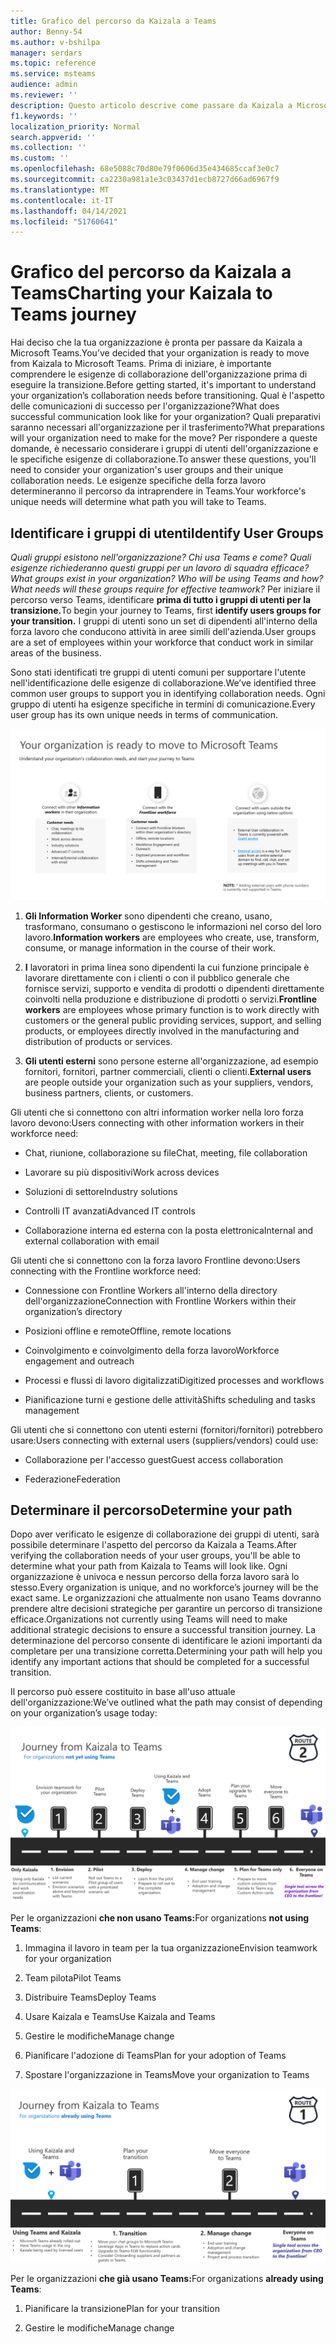 ```yaml
---
title: Grafico del percorso da Kaizala a Teams
author: Benny-54
ms.author: v-bshilpa
manager: serdars
ms.topic: reference
ms.service: msteams
audience: admin
ms.reviewer: ''
description: Questo articolo descrive come passare da Kaizala a Microsoft Teams.
f1.keywords: ''
localization_priority: Normal
search.appverid: ''
ms.collection: ''
ms.custom: ''
ms.openlocfilehash: 68e5088c70d80e79f0606d35e434685ccaf3e0c7
ms.sourcegitcommit: ca2230a981a1e3c03437d1ecb8727d66ad6967f9
ms.translationtype: MT
ms.contentlocale: it-IT
ms.lasthandoff: 04/14/2021
ms.locfileid: "51760641"
---
```

# <a name="charting-your-kaizala-to-teams-journey"></a><span data-ttu-id="51b60-103">Grafico del percorso da Kaizala a Teams</span><span class="sxs-lookup"><span data-stu-id="51b60-103">Charting your Kaizala to Teams journey</span></span>

<span data-ttu-id="51b60-104">Hai deciso che la tua organizzazione è pronta per passare da Kaizala a Microsoft Teams.</span><span class="sxs-lookup"><span data-stu-id="51b60-104">You’ve decided that your organization is ready to move from Kaizala to Microsoft Teams.</span></span> <span data-ttu-id="51b60-105">Prima di iniziare, è importante comprendere le esigenze di collaborazione dell'organizzazione prima di eseguire la transizione.</span><span class="sxs-lookup"><span data-stu-id="51b60-105">Before getting started, it's important to understand your organization’s collaboration needs before transitioning.</span></span> <span data-ttu-id="51b60-106">Qual è l'aspetto delle comunicazioni di successo per l'organizzazione?</span><span class="sxs-lookup"><span data-stu-id="51b60-106">What does successful communication look like for your organization?</span></span> <span data-ttu-id="51b60-107">Quali preparativi saranno necessari all'organizzazione per il trasferimento?</span><span class="sxs-lookup"><span data-stu-id="51b60-107">What preparations will your organization need to make for the move?</span></span> <span data-ttu-id="51b60-108">Per rispondere a queste domande, è necessario considerare i gruppi di utenti dell'organizzazione e le specifiche esigenze di collaborazione.</span><span class="sxs-lookup"><span data-stu-id="51b60-108">To answer these questions, you'll need to consider your organization's user groups and their unique collaboration needs.</span></span> <span data-ttu-id="51b60-109">Le esigenze specifiche della forza lavoro determineranno il percorso da intraprendere in Teams.</span><span class="sxs-lookup"><span data-stu-id="51b60-109">Your workforce's unique needs will determine what path you will take to Teams.</span></span>

## <a name="identify-user-groups"></a><span data-ttu-id="51b60-110">Identificare i gruppi di utenti</span><span class="sxs-lookup"><span data-stu-id="51b60-110">Identify User Groups</span></span>

<span data-ttu-id="51b60-111">*Quali gruppi esistono nell'organizzazione? Chi usa Teams e come? Quali esigenze richiederanno questi gruppi per un lavoro di squadra efficace?*</span><span class="sxs-lookup"><span data-stu-id="51b60-111">*What groups exist in your organization? Who will be using Teams and how? What needs will these groups require for effective teamwork?*</span></span> <span data-ttu-id="51b60-112">Per iniziare il percorso verso Teams, identificare **prima di tutto i gruppi di utenti per la transizione.**</span><span class="sxs-lookup"><span data-stu-id="51b60-112">To begin your journey to Teams, first **identify users groups for your transition.**</span></span>  <span data-ttu-id="51b60-113">I gruppi di utenti sono un set di dipendenti all'interno della forza lavoro che conducono attività in aree simili dell'azienda.</span><span class="sxs-lookup"><span data-stu-id="51b60-113">User groups are a set of employees within your workforce that conduct work in similar areas of the business.</span></span> 

<span data-ttu-id="51b60-114">Sono stati identificati tre gruppi di utenti comuni per supportare l'utente nell'identificazione delle esigenze di collaborazione.</span><span class="sxs-lookup"><span data-stu-id="51b60-114">We’ve identified three common user groups to support you in identifying collaboration needs.</span></span> <span data-ttu-id="51b60-115">Ogni gruppo di utenti ha esigenze specifiche in termini di comunicazione.</span><span class="sxs-lookup"><span data-stu-id="51b60-115">Every user group has its own unique needs in terms of communication.</span></span> 

![Grafico dei gruppi di utenti per la transizione](media/kaizala-user-groups.png)

 1. <span data-ttu-id="51b60-117">**Gli Information Worker** sono dipendenti che creano, usano, trasformano, consumano o gestiscono le informazioni nel corso del loro lavoro.</span><span class="sxs-lookup"><span data-stu-id="51b60-117">**Information workers** are employees who create, use, transform, consume, or manage information in the course of their work.</span></span>

 2. <span data-ttu-id="51b60-118">**I** lavoratori in prima linea sono dipendenti la cui funzione principale è lavorare direttamente con i clienti o con il pubblico generale che fornisce servizi, supporto e vendita di prodotti o dipendenti direttamente coinvolti nella produzione e distribuzione di prodotti o servizi.</span><span class="sxs-lookup"><span data-stu-id="51b60-118">**Frontline workers** are employees whose primary function is to work directly with customers or the general public providing services, support, and selling products, or employees directly involved in the manufacturing and distribution of products or services.</span></span>
 
 3. <span data-ttu-id="51b60-119">**Gli utenti esterni** sono persone esterne all'organizzazione, ad esempio fornitori, fornitori, partner commerciali, clienti o clienti.</span><span class="sxs-lookup"><span data-stu-id="51b60-119">**External users** are people outside your organization such as your suppliers, vendors, business partners, clients, or customers.</span></span> 
 
<span data-ttu-id="51b60-120">Gli utenti che si connettono con altri information worker nella loro forza lavoro devono:</span><span class="sxs-lookup"><span data-stu-id="51b60-120">Users connecting with other information workers in their workforce need:</span></span>

 - <span data-ttu-id="51b60-121">Chat, riunione, collaborazione su file</span><span class="sxs-lookup"><span data-stu-id="51b60-121">Chat, meeting, file collaboration</span></span>
 
 - <span data-ttu-id="51b60-122">Lavorare su più dispositivi</span><span class="sxs-lookup"><span data-stu-id="51b60-122">Work across devices</span></span>
 
 - <span data-ttu-id="51b60-123">Soluzioni di settore</span><span class="sxs-lookup"><span data-stu-id="51b60-123">Industry solutions</span></span>
 
 - <span data-ttu-id="51b60-124">Controlli IT avanzati</span><span class="sxs-lookup"><span data-stu-id="51b60-124">Advanced IT controls</span></span>
  
 - <span data-ttu-id="51b60-125">Collaborazione interna ed esterna con la posta elettronica</span><span class="sxs-lookup"><span data-stu-id="51b60-125">Internal and external collaboration with email</span></span>

<span data-ttu-id="51b60-126">Gli utenti che si connettono con la forza lavoro Frontline devono:</span><span class="sxs-lookup"><span data-stu-id="51b60-126">Users connecting with the Frontline workforce need:</span></span>

 - <span data-ttu-id="51b60-127">Connessione con Frontline Workers all'interno della directory dell'organizzazione</span><span class="sxs-lookup"><span data-stu-id="51b60-127">Connection with Frontline Workers within their organization’s directory</span></span>
 
 - <span data-ttu-id="51b60-128">Posizioni offline e remote</span><span class="sxs-lookup"><span data-stu-id="51b60-128">Offline, remote locations</span></span>
 
 - <span data-ttu-id="51b60-129">Coinvolgimento e coinvolgimento della forza lavoro</span><span class="sxs-lookup"><span data-stu-id="51b60-129">Workforce engagement and outreach</span></span>
 
 - <span data-ttu-id="51b60-130">Processi e flussi di lavoro digitalizzati</span><span class="sxs-lookup"><span data-stu-id="51b60-130">Digitized processes and workflows</span></span>
 
 - <span data-ttu-id="51b60-131">Pianificazione turni e gestione delle attività</span><span class="sxs-lookup"><span data-stu-id="51b60-131">Shifts scheduling and tasks management</span></span>

<span data-ttu-id="51b60-132">Gli utenti che si connettono con utenti esterni (fornitori/fornitori) potrebbero usare:</span><span class="sxs-lookup"><span data-stu-id="51b60-132">Users connecting with external users (suppliers/vendors) could use:</span></span>
 - <span data-ttu-id="51b60-133">Collaborazione per l'accesso guest</span><span class="sxs-lookup"><span data-stu-id="51b60-133">Guest access collaboration</span></span>
 
 - <span data-ttu-id="51b60-134">Federazione</span><span class="sxs-lookup"><span data-stu-id="51b60-134">Federation</span></span> 

## <a name="determine-your-path"></a><span data-ttu-id="51b60-135">Determinare il percorso</span><span class="sxs-lookup"><span data-stu-id="51b60-135">Determine your path</span></span>

<span data-ttu-id="51b60-136">Dopo aver verificato le esigenze di collaborazione dei gruppi di utenti, sarà possibile determinare l'aspetto del percorso da Kaizala a Teams.</span><span class="sxs-lookup"><span data-stu-id="51b60-136">After verifying the collaboration needs of your user groups, you'll be able to determine what your path from Kaizala to Teams will look like.</span></span> <span data-ttu-id="51b60-137">Ogni organizzazione è univoca e nessun percorso della forza lavoro sarà lo stesso.</span><span class="sxs-lookup"><span data-stu-id="51b60-137">Every organization is unique, and no workforce’s journey will be the exact same.</span></span> <span data-ttu-id="51b60-138">Le organizzazioni che attualmente non usano Teams dovranno prendere altre decisioni strategiche per garantire un percorso di transizione efficace.</span><span class="sxs-lookup"><span data-stu-id="51b60-138">Organizations not currently using Teams will need to make additional strategic decisions to ensure a successful transition journey.</span></span> <span data-ttu-id="51b60-139">La determinazione del percorso consente di identificare le azioni importanti da completare per una transizione corretta.</span><span class="sxs-lookup"><span data-stu-id="51b60-139">Determining your path will help you identify any important actions that should be completed for a successful transition.</span></span>

<span data-ttu-id="51b60-140">Il percorso può essere costituito in base all'uso attuale dell'organizzazione:</span><span class="sxs-lookup"><span data-stu-id="51b60-140">We’ve outlined what the path may consist of depending on your organization’s usage today:</span></span>  

![Percorso per le organizzazioni che attualmente non usano Teams](media/kaizala-not-using-teams.png)

<span data-ttu-id="51b60-142">Per le organizzazioni **che non usano Teams:**</span><span class="sxs-lookup"><span data-stu-id="51b60-142">For organizations **not using Teams**:</span></span>

 1. <span data-ttu-id="51b60-143">Immagina il lavoro in team per la tua organizzazione</span><span class="sxs-lookup"><span data-stu-id="51b60-143">Envision teamwork for your organization</span></span>
 
 2. <span data-ttu-id="51b60-144">Team pilota</span><span class="sxs-lookup"><span data-stu-id="51b60-144">Pilot Teams</span></span>
  
 3. <span data-ttu-id="51b60-145">Distribuire Teams</span><span class="sxs-lookup"><span data-stu-id="51b60-145">Deploy Teams</span></span>
  
 4. <span data-ttu-id="51b60-146">Usare Kaizala e Teams</span><span class="sxs-lookup"><span data-stu-id="51b60-146">Use Kaizala and Teams</span></span>
  
 5. <span data-ttu-id="51b60-147">Gestire le modifiche</span><span class="sxs-lookup"><span data-stu-id="51b60-147">Manage change</span></span>
 
 6. <span data-ttu-id="51b60-148">Pianificare l'adozione di Teams</span><span class="sxs-lookup"><span data-stu-id="51b60-148">Plan for your adoption of Teams</span></span>
 
 7. <span data-ttu-id="51b60-149">Spostare l'organizzazione in Teams</span><span class="sxs-lookup"><span data-stu-id="51b60-149">Move your organization to Teams</span></span>

![Percorso per le organizzazioni che attualmente usano Teams](media/kaizala-using-teams.png)

<span data-ttu-id="51b60-151">Per le organizzazioni **che già usano Teams:**</span><span class="sxs-lookup"><span data-stu-id="51b60-151">For organizations **already using Teams**:</span></span>

 1. <span data-ttu-id="51b60-152">Pianificare la transizione</span><span class="sxs-lookup"><span data-stu-id="51b60-152">Plan for your transition</span></span>
 
 2. <span data-ttu-id="51b60-153">Gestire le modifiche</span><span class="sxs-lookup"><span data-stu-id="51b60-153">Manage change</span></span>
 

 
